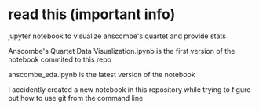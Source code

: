 # read this (important info)
jupyter notebook to visualize anscombe's quartet and provide stats

Anscombe's Quartet Data Visualization.ipynb is the first version of the notebook commited to this repo

anscombe_eda.ipynb is the latest version of the notebook

I accidently created a new notebook in this repository while trying to figure out how to use git from the command line
